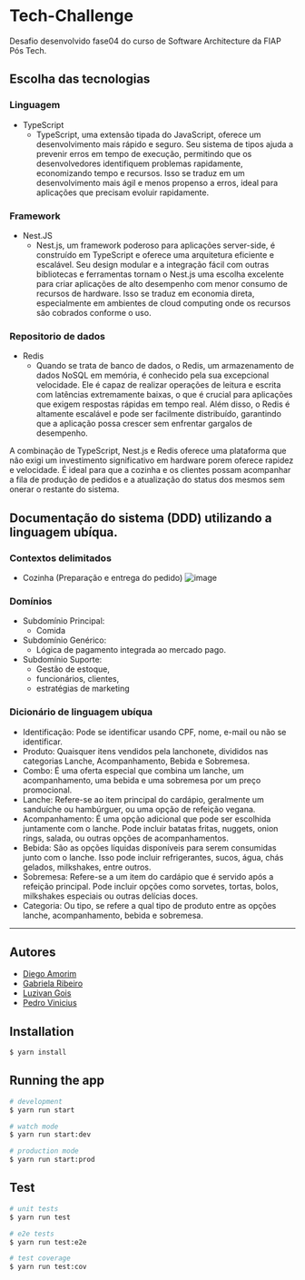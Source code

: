 # Tech-Challenge

Desafio desenvolvido fase04 do curso de Software Architecture da FIAP Pós Tech.

## Escolha das tecnologias
### Linguagem
- TypeScript
    - TypeScript, uma extensão tipada do JavaScript, oferece um desenvolvimento mais rápido e seguro. Seu sistema de tipos ajuda a prevenir erros em tempo de execução, permitindo que os desenvolvedores identifiquem problemas rapidamente, economizando tempo e recursos. Isso se traduz em um desenvolvimento mais ágil e menos propenso a erros, ideal para aplicações que precisam evoluir rapidamente.

### Framework
- Nest.JS
  - Nest.js, um framework poderoso para aplicações server-side, é construído em TypeScript e oferece uma arquitetura eficiente e escalável. Seu design modular e a integração fácil com outras bibliotecas e ferramentas tornam o Nest.js uma escolha excelente para criar aplicações de alto desempenho com menor consumo de recursos de hardware. Isso se traduz em economia direta, especialmente em ambientes de cloud computing onde os recursos são cobrados conforme o uso.

### Repositorio de dados
- Redis
    - Quando se trata de banco de dados, o Redis, um armazenamento de dados NoSQL em memória, é conhecido pela sua excepcional velocidade. Ele é capaz de realizar operações de leitura e escrita com latências extremamente baixas, o que é crucial para aplicações que exigem respostas rápidas em tempo real. Além disso, o Redis é altamente escalável e pode ser facilmente distribuído, garantindo que a aplicação possa crescer sem enfrentar gargalos de desempenho.

A combinação de TypeScript, Nest.js e Redis oferece uma plataforma que não exigi um investimento significativo em hardware porem oferece rapidez e velocidade. É ideal para que a cozinha e os clientes possam acompanhar a fila de produção de pedidos e a atualização do status dos mesmos sem onerar o restante do sistema. 

## Documentação do sistema (DDD) utilizando a linguagem ubíqua.
### Contextos delimitados
- Cozinha (Preparação e entrega do pedido)
  ![image](https://github.com/PedroVCorsino/Tech-Challenge/assets/61948860/823b0576-5524-4397-9411-6805505dfb85)

### Domínios
- Subdomínio Principal:
    - Comida
- Subdomínio Genérico:
    - Lógica de pagamento integrada ao mercado pago.
- Subdomínio Suporte:
    - Gestão de estoque,
    - funcionários, clientes,
    - estratégias de marketing


### Dicionário de linguagem ubíqua
- Identificação: Pode se identificar usando CPF, nome, e-mail ou não se identificar.
- Produto: Quaisquer itens vendidos pela lanchonete, divididos nas categorias Lanche, Acompanhamento, Bebida e Sobremesa.
- Combo: É uma oferta especial que combina um lanche, um acompanhamento, uma bebida e uma sobremesa por um preço promocional.
- Lanche: Refere-se ao item principal do cardápio, geralmente um sanduíche ou hambúrguer, ou uma opção de refeição vegana.
 - Acompanhamento: É uma opção adicional que pode ser escolhida juntamente com o lanche. Pode incluir batatas fritas, nuggets, onion rings, salada, ou outras opções de acompanhamentos.
- Bebida: São as opções líquidas disponíveis para serem consumidas junto com o lanche. Isso pode incluir refrigerantes, sucos, água, chás gelados, milkshakes, entre outros.
- Sobremesa: Refere-se a um item do cardápio que é servido após a refeição principal. Pode incluir opções como sorvetes, tortas, bolos, milkshakes especiais ou outras delícias doces.
- Categoria: Ou tipo, se refere a qual tipo de produto entre as opções lanche, acompanhamento, bebida e sobremesa.
---
  

## Autores
- [Diego Amorim](https://github.com/dieg0amorim)
- [Gabriela Ribeiro](https://github.com/gabsribeiro)
- [Luzivan Gois](https://github.com/luzivanmgois)
- [Pedro Vinicius](https://github.com/PedroVCorsino)

## Installation

```bash
$ yarn install
```

## Running the app

```bash
# development
$ yarn run start

# watch mode
$ yarn run start:dev

# production mode
$ yarn run start:prod
```

## Test

```bash
# unit tests
$ yarn run test

# e2e tests
$ yarn run test:e2e

# test coverage
$ yarn run test:cov
```

